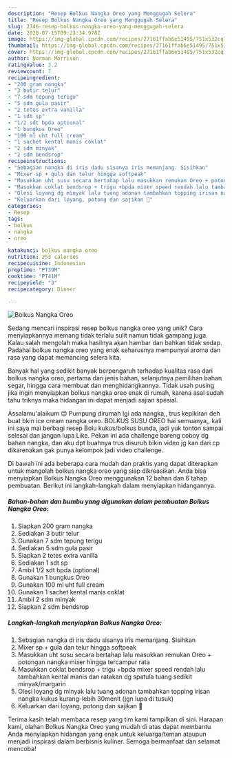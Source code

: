 ```yaml
---
description: "Resep Bolkus Nangka Oreo yang Menggugah Selera"
title: "Resep Bolkus Nangka Oreo yang Menggugah Selera"
slug: 2746-resep-bolkus-nangka-oreo-yang-menggugah-selera
date: 2020-07-15T09:23:34.978Z
image: https://img-global.cpcdn.com/recipes/27161ffab6e51495/751x532cq70/bolkus-nangka-oreo-foto-resep-utama.jpg
thumbnail: https://img-global.cpcdn.com/recipes/27161ffab6e51495/751x532cq70/bolkus-nangka-oreo-foto-resep-utama.jpg
cover: https://img-global.cpcdn.com/recipes/27161ffab6e51495/751x532cq70/bolkus-nangka-oreo-foto-resep-utama.jpg
author: Norman Morrison
ratingvalue: 3.2
reviewcount: 7
recipeingredient:
- "200 gram nangka"
- "3 butir telur"
- "7 sdm tepung terigu"
- "5 sdm gula pasir"
- "2 tetes extra vanilla"
- "1 sdt sp"
- "1/2 sdt bpda optional"
- "1 bungkus Oreo"
- "100 ml uht full cream"
- "1 sachet kental manis coklat"
- "2 sdm minyak"
- "2 sdm bendsrop"
recipeinstructions:
- "Sebagian nangka di iris dadu sisanya iris memanjang. Sisihkan"
- "Mixer sp + gula dan telur hingga softpeak"
- "Masukkan uht susu secara bertahap lalu masukkan remukan Oreo + potongan nangka mixer hingga tercampur rata"
- "Masukkan coklat bendsrop + trigu +bpda mixer speed rendah lalu tambahkan kental manis dan ratakan dg spatula tuang sedikit minyak/margarin"
- "Olesi loyang dg minyak lalu tuang adonan tambahkan topping irisan nangka kukus kurang-lebih 30menit (jgn lupa di tusuk)"
- "Keluarkan dari loyang, potong dan sajikan 🤤"
categories:
- Resep
tags:
- bolkus
- nangka
- oreo

katakunci: bolkus nangka oreo 
nutrition: 253 calories
recipecuisine: Indonesian
preptime: "PT39M"
cooktime: "PT41M"
recipeyield: "3"
recipecategory: Dinner

---
```



![Bolkus Nangka Oreo](https://img-global.cpcdn.com/recipes/27161ffab6e51495/751x532cq70/bolkus-nangka-oreo-foto-resep-utama.jpg)

Sedang mencari inspirasi resep bolkus nangka oreo yang unik? Cara menyiapkannya memang tidak terlalu sulit namun tidak gampang juga. Kalau salah mengolah maka hasilnya akan hambar dan bahkan tidak sedap. Padahal bolkus nangka oreo yang enak seharusnya mempunyai aroma dan rasa yang dapat memancing selera kita.

Banyak hal yang sedikit banyak berpengaruh terhadap kualitas rasa dari bolkus nangka oreo, pertama dari jenis bahan, selanjutnya pemilihan bahan segar, hingga cara membuat dan menghidangkannya. Tidak usah pusing jika ingin menyiapkan bolkus nangka oreo enak di rumah, karena asal sudah tahu triknya maka hidangan ini dapat menjadi sajian spesial.

Assalamu&#39;alaikum 😊 Pumpung dirumah lgi ada nangka,, trus kepikiran deh buat bkin ice cream nangka oreo. BOLKUS SUSU OREO hai semuanya,, kali ini saya mai berbagi resep Bolu kukus/bolkus bunda, jadi yuk tonton sampai selesai dan jangan lupa Like. Pekan ini ada challenge bareng coboy dg bahan nangka, dan aku dpt buahnya trus disuruh bikin video jg kan dari cp dikarenakan gak punya kelompok jadi video challenge.


Di bawah ini ada beberapa cara mudah dan praktis yang dapat diterapkan untuk mengolah bolkus nangka oreo yang siap dikreasikan. Anda bisa menyiapkan Bolkus Nangka Oreo menggunakan 12 bahan dan 6 tahap pembuatan. Berikut ini langkah-langkah dalam menyiapkan hidangannya.

<!--inarticleads1-->

##### Bahan-bahan dan bumbu yang digunakan dalam pembuatan Bolkus Nangka Oreo:

1. Siapkan 200 gram nangka
1. Sediakan 3 butir telur
1. Gunakan 7 sdm tepung terigu
1. Sediakan 5 sdm gula pasir
1. Siapkan 2 tetes extra vanilla
1. Sediakan 1 sdt sp
1. Ambil 1/2 sdt bpda (optional)
1. Gunakan 1 bungkus Oreo
1. Gunakan 100 ml uht full cream
1. Gunakan 1 sachet kental manis coklat
1. Ambil 2 sdm minyak
1. Siapkan 2 sdm bendsrop




<!--inarticleads2-->

##### Langkah-langkah menyiapkan Bolkus Nangka Oreo:

1. Sebagian nangka di iris dadu sisanya iris memanjang. Sisihkan
1. Mixer sp + gula dan telur hingga softpeak
1. Masukkan uht susu secara bertahap lalu masukkan remukan Oreo + potongan nangka mixer hingga tercampur rata
1. Masukkan coklat bendsrop + trigu +bpda mixer speed rendah lalu tambahkan kental manis dan ratakan dg spatula tuang sedikit minyak/margarin
1. Olesi loyang dg minyak lalu tuang adonan tambahkan topping irisan nangka kukus kurang-lebih 30menit (jgn lupa di tusuk)
1. Keluarkan dari loyang, potong dan sajikan 🤤




Terima kasih telah membaca resep yang tim kami tampilkan di sini. Harapan kami, olahan Bolkus Nangka Oreo yang mudah di atas dapat membantu Anda menyiapkan hidangan yang enak untuk keluarga/teman ataupun menjadi inspirasi dalam berbisnis kuliner. Semoga bermanfaat dan selamat mencoba!

